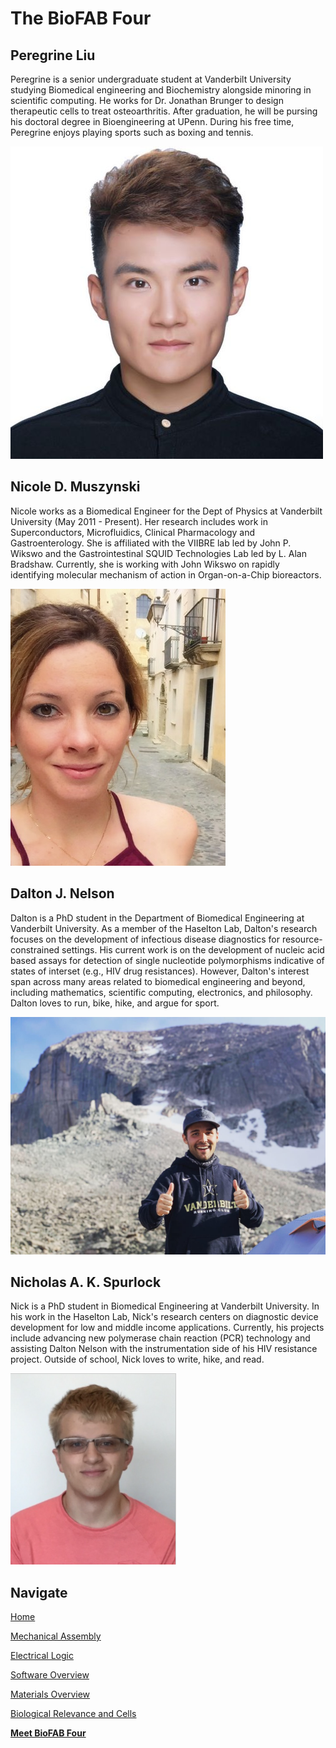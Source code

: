 # The BioFAB Four

## Peregrine Liu

Peregrine is a senior undergraduate student at Vanderbilt University studying Biomedical engineering and Biochemistry alongside minoring in scientific computing. He works for Dr. Jonathan Brunger to design therapeutic cells to treat osteoarthritis. After graduation, he will be pursing his doctoral degree in Bioengineering at UPenn. During his free time, Peregrine enjoys playing sports such as boxing and tennis.

![Perry](/Team/pl.JPG)

## Nicole D. Muszynski

Nicole works as a Biomedical Engineer for the Dept of Physics at Vanderbilt University (May 2011 - Present). Her research includes work in Superconductors, Microfluidics, Clinical Pharmacology and Gastroenterology. She is affiliated with the VIIBRE lab led by John P. Wikswo and the Gastrointestinal SQUID Technologies Lab led by L. Alan Bradshaw. Currently, she is working with John Wikswo on rapidly identifying molecular mechanism of action in Organ-on-a-Chip bioreactors.

![Nicole](/Team/nm.jpg)

## Dalton J. Nelson

Dalton is a PhD student in the Department of Biomedical Engineering at Vanderbilt University. As a member of the Haselton Lab, Dalton's research focuses on the development of infectious disease diagnostics for resource-constrained settings. His current work is on the development of nucleic acid based assays for detection of single nucleotide polymorphisms indicative of states of interset (e.g., HIV drug resistances). However, Dalton's interest span across many areas related to biomedical engineering and beyond, including mathematics, scientific computing, electronics, and philosophy. Dalton loves to run, bike, hike, and argue for sport. 

![Dalton](/Team/dn_1.JPG)

## Nicholas A. K. Spurlock

Nick is a PhD student in Biomedical Engineering at Vanderbilt University. In his work in the Haselton Lab, Nick's research centers on diagnostic device development for low and middle income applications. Currently, his projects include advancing new polymerase chain reaction (PCR) technology and assisting Dalton Nelson with the instrumentation side of his HIV resistance project. Outside of school, Nick loves to write, hike, and read. 

![Nick](/Team/nick.PNG)

## Navigate

[Home](/Bioplotting-Crypts/index)

[Mechanical Assembly](/Bioplotting-Crypts/Mechanical-Assembly)

[Electrical Logic](/Bioplotting-Crypts/Electrical-Assembly)

[Software Overview](/Bioplotting-Crypts/Software)

[Materials Overview](/Bioplotting-Crypts/Materials)

[Biological Relevance and Cells](/Bioplotting-Crypts/Biological-Relevance)

[**Meet BioFAB Four**](/Bioplotting-Crypts/meet-the-team)
